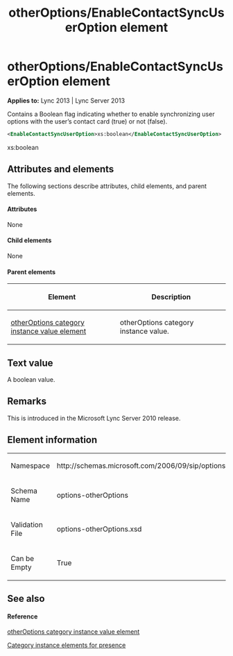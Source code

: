 ﻿---
title: otherOptions/EnableContactSyncUserOption element
TOCTitle: otherOptions/EnableContactSyncUserOption element
ms:assetid: 3618797a-28b0-4f43-b72f-47e62ec6ad69
ms:mtpsurl: https://msdn.microsoft.com/library/Dn454774(v=office.15)
ms:contentKeyID: 57093661
ms.date: 07/24/2014
mtps_version: v=office.15
dev_langs:
- xml
---

# otherOptions/EnableContactSyncUserOption element


**Applies to:** Lync 2013 | Lync Server 2013

Contains a Boolean flag indicating whether to enable synchronizing user options with the user’s contact card (true) or not (false).

```xml
<EnableContactSyncUserOption>xs:boolean</EnableContactSyncUserOption>
```

xs:boolean

## Attributes and elements

The following sections describe attributes, child elements, and parent elements.

#### Attributes

None

#### Child elements

None

#### Parent elements

<table>
<colgroup>
<col style="width: 50%" />
<col style="width: 50%" />
</colgroup>
<thead>
<tr class="header">
<th><p>Element</p></th>
<th><p>Description</p></th>
</tr>
</thead>
<tbody>
<tr class="odd">
<td><p><a href="otheroptions-category-instance-value-element.md">otherOptions category instance value element</a></p></td>
<td><p>otherOptions category instance value.</p></td>
</tr>
</tbody>
</table>


## Text value

A boolean value.

## Remarks

This is introduced in the Microsoft Lync Server 2010 release.

## Element information

<table>
<colgroup>
<col style="width: 50%" />
<col style="width: 50%" />
</colgroup>
<tbody>
<tr class="odd">
<td><p>Namespace</p></td>
<td><p>http://schemas.microsoft.com/2006/09/sip/options/otherOptions</p></td>
</tr>
<tr class="even">
<td><p>Schema Name</p></td>
<td><p>options-otherOptions</p></td>
</tr>
<tr class="odd">
<td><p>Validation File</p></td>
<td><p>options-otherOptions.xsd</p></td>
</tr>
<tr class="even">
<td><p>Can be Empty</p></td>
<td><p>True</p></td>
</tr>
</tbody>
</table>


## See also

#### Reference

[otherOptions category instance value element](otheroptions-category-instance-value-element.md)

[Category instance elements for presence](category-instance-elements-for-presence.md)

